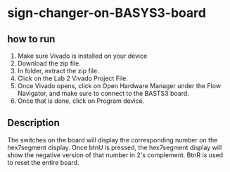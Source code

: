 # sign-changer-on-BASYS3-board

## how to run
1. Make sure Vivado is installed on your device
2. Download the zip file.
3. In folder, extract the zip file.
4. Click on the Lab 2 Vivado Project File.
5. Once Vivado opens, click on Open Hardware Manager under the Flow Navigator, and make sure to connect to the BASTS3 board.
6. Once that is done, click on Program device.

## Description
The switches on the board will display the corresponding number on the hex7segment display. Once btnU is pressed, the hex7segment display will show the negative version of that number in 2's complement. BtnR is used to reset the entire board.

